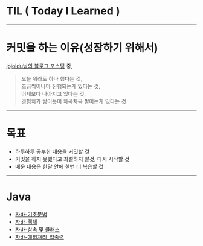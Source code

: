 # TIL ( Today I Learned )
---
# 커밋을 하는 이유(성장하기 위해서)
<a href="https://jojoldu.tistory.com/402">jojoldu님의 블로그 포스팅</a> 중,  
>오늘 뭐라도 하나 했다는 것,  
>조금씩이나마 진행되는게 있다는 것,  
>어제보다 나아지고 있다는 것,  
>경험치가 쌓이듯이 차곡차곡 쌓이는게 있다는 것  
---
# 목표
* 하루하루 공부한 내용을 커밋할 것
* 커밋을 하지 못했다고 좌절하지 말것, 다시 시작할 것
* 배운 내용은 한달 안에 한번 더 복습할 것
---
# Java
* <a href="https://github.com/kongsabary/TIL/blob/main/JAVA/%EC%9E%90%EB%B0%94-%EA%B8%B0%EC%B4%88%EB%AC%B8%EB%B2%95.md">자바-기초문법</a>
* <a href="https://github.com/kongsabary/TIL/blob/main/JAVA/%EC%9E%90%EB%B0%94-%EA%B0%9D%EC%B2%B4.md">자바-객체</a>
* <a href="https://github.com/kongsabary/TIL/blob/main/JAVA/%EC%9E%90%EB%B0%94-%EC%83%81%EC%86%8D%20%EB%B0%8F%20%ED%81%B4%EB%9E%98%EC%8A%A4.md">자바-상속 및 클래스</a>
* <a href="https://github.com/kongsabary/TIL/blob/main/JAVA/%EC%9E%90%EB%B0%94-%EC%98%88%EC%99%B8%EC%B2%98%EB%A6%AC_%EC%9E%85%EC%B6%9C%EB%A0%A5.md">자바-예외처리_입출력</a>
